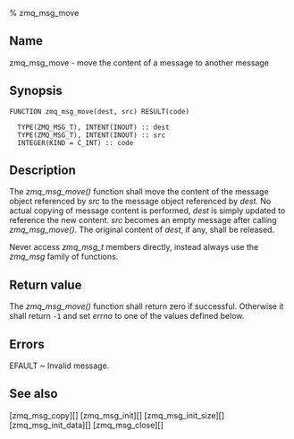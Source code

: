% zmq_msg_move


Name
----

zmq_msg_move - move the content of a message to another message


Synopsis
--------

~~~{.synopsis}
FUNCTION zmq_msg_move(dest, src) RESULT(code)

  TYPE(ZMQ_MSG_T), INTENT(INOUT) :: dest
  TYPE(ZMQ_MSG_T), INTENT(INOUT) :: src
  INTEGER(KIND = C_INT) :: code
~~~


Description
-----------

The *zmq_msg_move()* function shall move the content of the message object
referenced by _src_ to the message object referenced by _dest_. No actual
copying of message content is performed, _dest_ is simply updated to reference
the new content. _src_ becomes an empty message after calling *zmq_msg_move()*.
The original content of _dest_, if any, shall be released.

Never access _zmq_msg_t_ members directly, instead always use the *zmq_msg*
family of functions.


Return value
------------

The *zmq_msg_move()* function shall return zero if successful. Otherwise it
shall return `-1` and set _errno_ to one of the values defined below.


Errors
------

EFAULT
  ~ Invalid message.


See also
--------

[zmq_msg_copy][]
[zmq_msg_init][]
[zmq_msg_init_size][]
[zmq_msg_init_data][]
[zmq_msg_close][]
